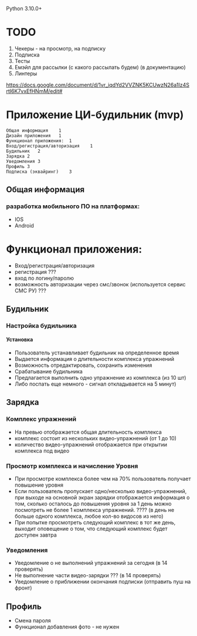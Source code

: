 Python 3.10.0+



# TODO
1. Чекеры - на просмотр, на подписку
2. Подписка
3. Тесты
4. Емэйл для рассылки (с какого рассылать будем) (в документацию)
5. Линтеры


https://docs.google.com/document/d/1vr_iqdYd2VVZNK5KCUwzN26a1Iz4SrtI6K7vxEfHNmM/edit#

# Приложение ЦИ-будильник (mvp)

    Общая информация	1
    Дизайн приложения	1
    Функционал приложения:	1
    Вход/регистрация/авторизация	1
    Будильник	2
    Зарядка	2
    Уведомления	3
    Профиль	3
    Подписка (эквайринг)	3

## Общая информация

### разработка мобильного ПО на платформах:

* IOS
* Android

# Функционал приложения:

* Вход/регистрация/авторизация
* регистрация ???
* вход по логину/паролю
* возможность авторизации через смс/звонок (используется сервис СМС РУ) ???

## Будильник

### Настройка будильника

#### Установка

* Пользователь устанавливает будильник на определенное время
* Выдается информация о длительности комплекса упражнений
* Возможность отредактировать, сохранить изменения
* Срабатывание будильника
* Предлагается выполнить одно упражнение из комплекса (из 10 шт)
* Либо поспать еще немного - сигнал откладывается на 5 минут)

## Зарядка

### Комплекс упражнений

* На превью отображается общая длительность комплекса
* комплекс состоит из нескольких видео-упражнений (от 1 до 10)
* количество видео-упражнений отображается при открытии комплекса под видео

### Просмотр комплекса и начисление Уровня

* При просмотре комплекса более чем на 70% пользователь получает повышение уровня
* Если пользователь пропускает одно/несколько видео-упражнений, при выходе на основной
  экран зарядки отображается информация о том, сколько осталось до повышения уровня
  за 1 день можно посмотреть не более 1 комплекса упражнений. ???? (в день не больше одного
  комплекса, любое кол-во видосов из него)
* При попытке просмотреть следующий комплекс в тот же день, выходит оповещение о том,
  что следующий комплекс будет доступен завтра

### Уведомления

* Уведомление о не выполнений упражнений за сегодня (в 14 проверять)
* Не выполнение части видео-зарядки ??? (в 14 проверять)
* Уведомление о приближении окончания подписки (отправить пуш на фронт)

## Профиль

* Смена пароля
* Функционал добавления фото - не нужен

